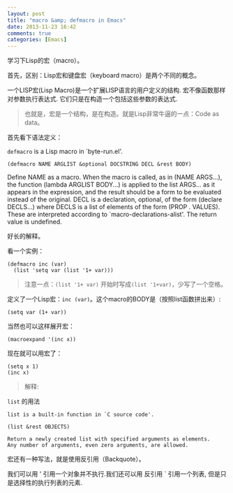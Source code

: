 ```yaml
---
layout: post
title: "macro &amp; defmacro in Emacs"
date: 2013-11-23 16:42
comments: true
categories: [Emacs]
---
```


学习下Lisp的宏（macro）。

首先，区别：Lisp宏和键盘宏（keyboard macro）是两个不同的概念。

一个LISP宏(Lisp Macro)是一个扩展LISP语言的用户定义的结构.
 宏不像函数那样对参数执行表达式. 它们只是在构造一个包括这些参数的表达式.

> 也就是，宏是一个结构，是在构造。就是Lisp非常牛逼的一点：Code as data。

首先看下语法定义：


`defmacro` is a Lisp macro in `byte-run.el'.

```
(defmacro NAME ARGLIST &optional DOCSTRING DECL &rest BODY)
```

Define NAME as a macro.
When the macro is called, as in (NAME ARGS...),
the function (lambda ARGLIST BODY...) is applied to
the list ARGS... as it appears in the expression,
and the result should be a form to be evaluated instead of the original.
DECL is a declaration, optional, of the form (declare DECLS...) where
DECLS is a list of elements of the form (PROP . VALUES).  These are
interpreted according to `macro-declarations-alist'.
The return value is undefined.

好长的解释。

看一个实例：

```
(defmacro inc (var)
  (list 'setq var (list '1+ var)))

```

> 注意一点：`(list '1+ var)` 开始时写成`(list '1+var)`，少写了一个空格。

定义了一个Lisp宏：`inc (var)`。这个macro的BODY是（按照list函数拼出来）:

```
(setq var (1+ var))
```

当然也可以这样展开宏：

```
(macroexpand '(inc x))
```

现在就可以用宏了：

```
(setq x 1)
(inc x)
```


> 解释:

`list` 的用法

```
list is a built-in function in `C source code'.

(list &rest OBJECTS)

Return a newly created list with specified arguments as elements.
Any number of arguments, even zero arguments, are allowed.

```

宏还有一种写法，就是使用反引用（Backquote）。

我们可以用 ' 引用一个对象并不执行.我们还可以用 反引用 ` 引用一个列表, 但是只是选择性的执行列表的元素.

